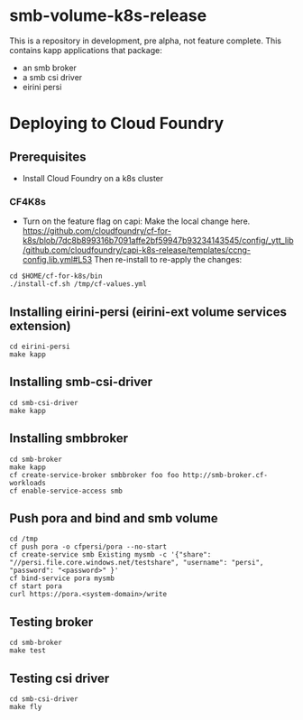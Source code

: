 # smb-volume-k8s-release
This is a repository in development, pre alpha, not feature complete.
This contains kapp applications that package:

- an smb broker
- a smb csi driver
- eirini persi

# Deploying to Cloud Foundry
## Prerequisites
- Install Cloud Foundry on a k8s cluster

### CF4K8s
- Turn on the feature flag on capi:
Make the local change here.
https://github.com/cloudfoundry/cf-for-k8s/blob/7dc8b899316b7091affe2bf59947b93234143545/config/_ytt_lib/github.com/cloudfoundry/capi-k8s-release/templates/ccng-config.lib.yml#L53
Then re-install to re-apply the changes:
```
cd $HOME/cf-for-k8s/bin
./install-cf.sh /tmp/cf-values.yml
```

## Installing eirini-persi (eirini-ext volume services extension)
```
cd eirini-persi
make kapp
```

## Installing smb-csi-driver
```
cd smb-csi-driver
make kapp
```

## Installing smbbroker
```
cd smb-broker
make kapp
cf create-service-broker smbbroker foo foo http://smb-broker.cf-workloads
cf enable-service-access smb
```

## Push pora and bind and smb volume
```
cd /tmp
cf push pora -o cfpersi/pora --no-start
cf create-service smb Existing mysmb -c '{"share": "//persi.file.core.windows.net/testshare", "username": "persi", "password": "<password>" }'
cf bind-service pora mysmb
cf start pora
curl https://pora.<system-domain>/write
```

## Testing broker
```
cd smb-broker
make test
```

## Testing csi driver
```
cd smb-csi-driver
make fly
```

